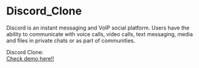 # Discord_Clone
Discord is an instant messaging and VoIP social platform. Users have the ability to communicate with voice calls, video calls, text messaging, media and files in private chats or as part of communities.

Discord Clone:
<br/>
<a href="https://discordc.vercel.app/" target="_blank" >Check demo here!!</a>
